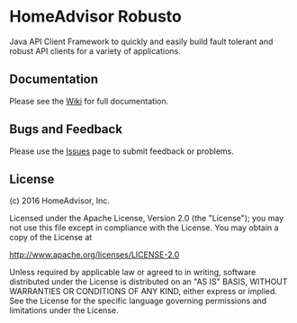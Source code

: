 # HomeAdvisor Robusto
Java API Client Framework to quickly and easily build fault tolerant and robust API clients for a variety of applications.

## Documentation

Please see the [Wiki](https://github.com/HomeAdvisor/Robusto/wiki) for full documentation.

## Bugs and Feedback

Please use the [Issues](https://github.com/HomeAdvisor/Robusto/issues) page to submit feedback or problems.

## License

(c) 2016 HomeAdvisor, Inc.

Licensed under the Apache License, Version 2.0 (the "License"); you may not use this file except in compliance with the License. You may obtain a copy of the License at

http://www.apache.org/licenses/LICENSE-2.0

Unless required by applicable law or agreed to in writing, software distributed under the License is distributed on an "AS IS" BASIS, WITHOUT WARRANTIES OR CONDITIONS OF ANY KIND, either express or implied. See the License for the specific language governing permissions and limitations under the License.

